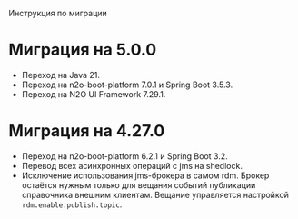 Инструкция по миграции

# Миграция на 5.0.0

* Переход на Java 21.
* Переход на n2o-boot-platform 7.0.1 и Spring Boot 3.5.3.
* Переход на N2O UI Framework 7.29.1.

# Миграция на 4.27.0

* Переход на n2o-boot-platform 6.2.1 и Spring Boot 3.2.
* Перевод всех асинхронных операций с jms на shedlock.
* Исключение использования jms-брокера в самом rdm.
Брокер остаётся нужным только для вещания событий публикации справочника внешним клиентам. Вещание управляется настройкой `rdm.enable.publish.topic`.